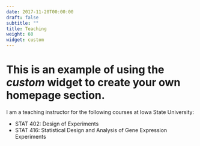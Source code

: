 ```yaml
---
date: 2017-11-20T00:00:00
draft: false
subtitle: ""
title: Teaching
weight: 60
widget: custom
---
```


# This is an example of using the *custom* widget to create your own homepage section.

I am a teaching instructor for the following courses at Iowa State University:

- STAT 402: Design of Experiments
- STAT 416: Statistical Design and Analysis of Gene Expression Experiments
